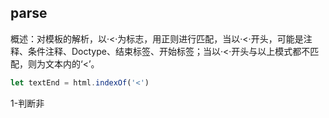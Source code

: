 ## **parse**

概述：对模板的解析，以·<·为标志，用正则进行匹配，当以·<·开头，可能是注释、条件注释、Doctype、结束标签、开始标签；当以·<·开头与以上模式都不匹配，则为文本内的‘<’。



```javascript
let textEnd = html.indexOf('<')
```

1-判断非<script> / <style>标签

​	以 ‘<’ 开头的 可能是 ：

​		 注释  ：    <!-- 。。。 -->

​		 开始标签 ： <div>

​		 闭合标签 :  </div>

​		 doctype  : <!DOCTYPE HTML>

       条件注释 : 
          <![IE]>
            <link rel="stylesheet" type="text/css" href="all-ie-only.css" />
          <![endif]>
①普通注释：

​	对于普通的注释，通过配置（shouldKeepComment）决定是否保存，保存的话，创建一个type为3的注释节点

```
const child = {
          type: 3,
          text,
          isComment: true
        }
将child 放入currentParent中;
```

②条件注释：

​	直接 advance(commentEnd + 3) 截取掉

 ③ Doctype：

 	直接 doctypeMatch[0].length 截取掉

 ④闭合标签：

​		获取tagName， 在 stack 中从后向前找到对应的tag，

​		stack中后续的tag属于未正确闭合的标签,非生产环境会告警，然后运行闭合钩子进行闭合

​		更新lastTag = stack[stack.length-1].tag 

​		如果找不到对应的tag的话，可能是 </br>  / </p> 标签

​		- 对于标签</br> </p> 进行特殊处理，</br>变成<br>            <p>会自动补全。

⑤ 开始标签:

​		创建 match对象存放数据

```
parseStartTag:
    const match = {
            tagName: start[1],
            attrs: [],
            start: index
          }
循环进行属性解析,将解析结果放入match.attrs,直到匹配到《开始标签的结束》

handleStartTag:

处理match中的attrs解析结果,设置为{name:'class',value:'color'}，key/value形式
如果非闭合，将当前节点入栈,更新lastTag属性；stack.push(match);lastTag = tagName;
如果是自闭合标签，调用钩子函数start，创建节点，更新currentParent，将节点入栈
```

⑥文本：

​	如果textEnd>=0,又不是开始标签 / 闭合标签 / 注释 / 条件注释，必定是文本，直接循环匹配，直到遇到

开始标签 / 闭合标签 / 注释 / 条件注释；最后获取文本的长度截取字符串：text = html.substring(0, textEnd)；

对于文本分为两种（1-有分隔符的动态文本；2-纯文本）==：

​	1-将解析出的动态字符和普通字符进行拼接输出：' _s(${exp}) ' + 'text' + ' _s(${exp})' ,并输出绑定的数据

【{'@binding' : exp},{'@binding' : exp}】

**总结:	parse 过程大体步骤就是这些 ，细节继续分析**

```javascript
解析需要的数据:
{
    stack:[],            //建立一个stack维持父子关系
    preserveWhitespace,
    whitespaceOption, //
    root,           	//记录根节点
    currentParent,  	//记录父节点
    inVPre:false,   	//标签如果有 v-pre 属性， inVPre 为 true
    inPre:false     	//标签是 pre inPre 为 true
}
```

**<u>1- 开始标签</u>**

   	处理开始标签，包括（1-对开始标签中的属性进行处理，变成key：value形式； 2-判断当前标签是否是自闭合标签或者是闭合标签‘<div/>’,然后根据标签状态维护栈 ；3-运行开始标签的钩子函数）

1.1 开始标签的钩子函数 start

1. 定义ns 属性；ns 属性 只有svg | math 标签才返回ns 其他标签只有是 svg | math 的子节点 才会继承 ns

2. 新建节点 createASTElement

   ```javascript
   {
       type:1,
       tag,
       attrsList:attrs,             //稍微处理后的 [{name:key,value:value}] 属性和值对应
       attrsMap:makeAttrsMap(attrs),//处理成{key:value}
       rawAttrsMap: {},             
                     //[key ：{name:key,value:value}] 属性名称与属性对象之间的对应关系
       parent: parent,              // 父节点              
       children: []
   }
   ```

3. 对节点进行前置转换 preTransforms  【后续三个解析一起分析】

 4. 解析 v-pre 指令

    当  inVPre 为false 且当前标签有 v-pre指令时  inVPre为 true，并为节点添加pre属性(el.pre = true)

    v-pre作用是显示最原始的标签

 5. 解析<pre>标签

    当前标签是 pre 的话， inPre为 true

 6. 当 inVPre  为 true 时 在v-pre 指令内 用 processRawAttrs（el）处理节点

    processRawAttrs 会将 attrList 属性都 复制到 attrs 上 【 -将属性保存成 **特性** -对应的值经过JSON.stringify转换】, 没有属性并且不是 v-pre 指令的话，认为 节点是简单节点(el.plain = true)

 7. 当 inVPre  为false, 而且当前节点 未被处理（processed = false）会对节点进行正常分析

 8. ```javascript
    processFor(element) 解析节点的 v-for 属性,为节点el添加关于v-for的属性描述
    
    v-for = "(item, index) in array" ->  {for:array,alias:item,iterator1:index}
    v-fro = "item in array"          ->  {for:array,alias:item}
    
    ## 最后删除 attrsList 中的 v-for 属性
    ```

 9. ```javascript
    processIf(element);解析节点的 v-if 属性, 为节点el添加关于v-if的属性描述
    //v-if
    el.if = exp //if表达式
    el.ifConditions = [{exp:exp,block:el}]
    //v-else
    el.else = true
    //v-else-if
    el.elseif = exp //v-else-if的表达式
    
    ## 最后删除 attrsList 中的 v-if / v-else / v-else-if 属性
    ```

 10. ```javascript
     processOnce(element);解析节点的 v-once 属性，为节点添加关于v-once 的属性描述
     
     el.once = true
     ## 最后删除 attrsList 中的 v-once 属性
     ```

 11. 确认根节点 root及验证根节点是否符合规定 【1- 非slot，template；2-无 v-for 指令】

 12. 当解析完这些属性后，判断当前标签是否闭合

     ```javascript
     1-标签闭合分两种，一种是一元标签,开始标签结束就自动闭合，另外一种是自闭合标签 </div>
     2-根据标签是否闭合，来维护stack,currentParent，确定节点间的关系
        - 当前标签不闭合的话，就入栈，赋值currentParent
        - 当前标签闭合就运行closeElement(el)闭合标签钩子函数
     ```

**2-*闭合标签***

1. 移除当前节点下的空的子节点（type:3,text:' '）[空的文本节点]  ？？？

2. 当前节点不是 v-pre 的下级节点且当前节点未被处理，用processElement处理当前节点

3. ```javascript
   # processElement(el)
   
   1-processKey //解析标签中的 :key="key1"  |  key="key1"  属性，为节点添加key属性
   ** 动态:key,可能会有过滤器(:key="key1 | filter1"),
       所以通过 parseFilters 解析动态:key对应的表达式，然后返回解析结果。
       ## parseFilters本页最下面解析【过滤器最后面单独解析】
   ** 静态key,返回 JSON.stringify(key1)
   -- template标签上不能加key
   -- 在v-for节点 不能使用 index 作为key 在 <transition-group> 子节点上
   
   为节点添加key属性(el.key = exp)
   
   2-el.plain = (!element.key &&!element.scopedSlots &&!element.attrsList.length);
   **在删除结构属性后，确认当前节点是否是普通节点
       
   3-processRef  //解析标签中的 :ref="ref1" | ref="ref1" 属性，为节点添加ref属性
   ** ref和 key的解析类似,但是没有 template 限制，v-for那些限制
   
   为节点添加ref属性(el.ref = ref)
   为节点添加ref属性(el.refInFor = checkInFor(el)) //确认当前节点是否属于v-for节点的下级节点
   
   
   4-processSlotContent //  为节点添加slotScope属性(el.slotScope = 'scope')
   ** <template scope = "scope1"> 
       scope只可用于template标签 // 2.5后已被废弃 使用slot-scope
   ** <template slot-scope="scope"> //2.6后被废弃 使用 v-slot
   ** <div slot="header"> //指定插槽插入内容
       -静态slot
       	slot没有对应属性的话是默认插槽，el.slotTarget = '"default"',
       	有对应属性的话是指定插槽，el.slotTarget = '"header"'
   	-动态slot
   		el.slotTargetDynamic = true /false 标记插槽名称是否是动态的
       -非作用域插槽的话将slot添加到attrs属性中
   
   ** v-slot 可以在template标签用，也可以直接在组件标签中用
   	-template 标签
   		v-slot:slotName = 'scope'     |||   v-slot:[slotName] = 'scope'
   		el.slotTarget = slotName
   		el.slotTargetDynamic = dynamic  // 插槽是否是动态插槽
           el.slotScope = 'scope' | "_empty_"
   	-component 组件
       	v-slot:slotName = 'scope'     |||   v-slot:[slotName] = 'scope'
       	el.scopedSlots ={   //组件的scopedSlots属性
               slotName:{
                   type:1,
                   tag:'template',
                   attrsList:[],
                   attrsMap:{},
                   rawAttrsMap:{},
               	parent:el,
                   children:[],//存放组件下的节点(el.children)【没有slotScope属性】
                   slotTarget:'slotName',
                   slotTargetDynamic:dynamic   //插槽是否是动态插槽
                   slotScope:'scope' | "_empty_"
               }
           }
   		在将el(组件)中的 children 都放到 scopedSlots.slotName.children后,删除el.children
   		el.plain = false
       	
   
   
   5-processSlotOutlet   <slot :name="header"> | <slot name="header">
   ** 解析slot标签，为节点添加el.slotName = exp
   
   6-processComponent  解析 <tag :is="component"> </tag>
   ** 有 :is="component" 属性
   	el.component = exp
   ** 有 inline-template 属性
   	el.inlineTemplate = true
   
   7-transforms 转换##【最后面单独解析】
   
   8-processAttrs 解析 标签上的属性: ##【最后面单独解析】
   	v-bind ->	:name.sync = 'value' | v-bind:value.sync = 'value'
   	v-on   ->	@click='handle' | v-on:click.prevent = 'handle'
   ```

 4. 拦截判断(!stack.length && element !== root)

    ```javascript
    	当满足上述条件时，整明 根节点属于(v-if控制的节点),且当前节点应该是v-else /v-else-if
    将当前节点放入根节点 root 的 ifCondition 属性中{exp:element.elseif,block:element}
    ```

 5. 当有currentParent属性时，

    ```javascript
    ** 当前节点有elseif | else 属性时，在父级上的children属性中从后向前找到节点(type ===1),当找到文本节点时会给出提示(if /else / elseif 中间的文本节点会被忽略)，当找到其他节点(没有if属性)会进行告警
    (if / eles / elseif 中间不让有其他节点[非if/ else / elseif ])
    **当前节点没有else / elseif属性,整明当前节点与前一个节点没甚麽关系,然后如果当前节点是作用域插槽,将当前节点保存到currentParent节点上的scopeSlots属性中，以便v-else(-if)能找到？？？？？？？
    **将当前节点保存到currentParent的children属性中,更新当前节点的parent属性
    ```

 6. 将当前标签的children属性中的节点带slotScope属性的都过滤掉  ？？？？？？为甚麽

 7. 清除空节点({type:3,text:' '})

 8. 如果当前节点有pre属性，证明当前节点带有v-pre指令，关闭节点，改变 inVPre = false；

    如果当前节点是pre节点，也同样整明 pre 节点要关闭了 inPre = false

 9. 最后运行后置转换postTransforms 【前置转换 | 转换 |后置转换 一起解析，在最后】

3-***文本***

1. 静态文本

   ```javascript
   建立一个静态文本节点
   {
       type:3,
       text:text,
   }
   ```

2. 动态文本

   ```javascript
   best{{Vue}} and {{javascript}}
   {
       type: 2,
       expression: 'best' + '_s(Vue)' +' and' +'_s(javascript)',
       tokens: [{ '@binding': exp },{ '@binding': exp2 }],
       text: 'best{{Vue}} and {{javascript}}'
   }
   ```

4-***注释类***

```
建立一个注释类节点
{
    type: 3,
    text: text,
    isComment:true
}
```

5-***公用部分解析***

**parseFilters**

------

```javascript
过滤器用于一些绑定的属性(:ref | :key | {{ | }} ....)中
expression为表达式，
inSingle:在单引号中''
inDouble:在双引号中""
inTemplateString:在字符串模板中 ``
inRegex:在正则表达式里 //
curly:记录当前字符大括号的层级,0代表没在大括号。
square:记录当前字符中括号的层级,0代表没在中括号。
paren:记录当前字符小括号的层级,0代表没在小括号。
lastFilterIndex:
filters:[] //保存过滤器

1-在表达式中以 | 为分界线, 第一个 | 前面的属于表达式,之后的分隔符|将过滤函数分割，但是单引号，双引号，模板字符串，三种括号还有 / 都会干扰分隔符的作用，同样 || 也会是另外一种运算符。 

2-基于以上的限制条件，过滤器解析函数，也就出来了。

3-对于字符串逐字符解析，遇到双引号，单引号，模板字符串，正则[/前的非空字符不能满足 /[\w).+\-_$\]]/ ]？？？,会进行标记true，遇到三种括号也会记录+1，当对应括号闭合时对应记录会-1，当 | 不在单引号,双引号,模板字符串,正则,括号内时，并且不是或(||)字符时，才会被认定为分隔符, 当遇到分隔符时,如果表达式expression为undifined时,证明遇到的是第一个分隔符,分隔符前面的是表达式,分隔符后面的是过滤器,记录expression和过滤器的位置(lastFilterIndex),继续解析,当遇到下一个 |(也就是第二个分隔符), 将两个分隔符之间的内容保存到filters,然后更新过滤器位置(lastFilterIndex),继续解析,直到表达式最后[这样全部的字符串就解析完成了]。

4-当解析完成字符串，但是没有expression，证明整个字符串全是expression，直接赋值
5-当解析完成,发现有expression,那么需要进行一次获取过滤器的操作(因为整个解析过滤器的过程都是遇到第二个分隔符才会取出过滤器,最后还需要确认当有过滤器存在时[lastFilterIndex!==0],
解析最后一个过滤器(lastFilterIndex 到 字符串的长度之间的字符串就是最后一个过滤器))
6-当所有的需要的数据都被解析出(expression,filters),需要对数据进行拼接

7-对于过滤器还分为两种情况(1-不带参数的:filter1,2-带参数的:filter2(arg1,arg2,arg3))
8-不带参数的过滤器
	直接return `_f("${filter1}")(${exp})`
9-带参数的过滤器
	return `_f("${filter1}")(${exp}, arg1, arg2, arg3)`
10-带多层过滤器的
	filters = [fiter1,filter2]  expression = exp
	最后对于过滤器进行嵌套
    let exp1 =  `_f("${filter1}")(${exp})`
    return `_f("${filter2}")(${exp1})`
```



**processAttrs**

------

注：processAttrs 是对属性中的指令进行处理:

	 处理 v- | @ | : 开头的指令 及它们的修饰符
	 - v-bind    v-on 
	 - v-model  和 其他自定义指令 
	 添加属性el.hasBindings

```javascript
** ---------------------v-bind-----------------
    
 ##<!-- 绑定一个 attribute -->
<img v-bind:src="imageSrc">   <img :src="imageSrc">

##<!-- 动态 attribute 名 (2.6.0+) -->
<button v-bind:[key]="value"></button>    <button :[key]="value"></button>

<!-- 内联字符串拼接 -->
<img :src="'/path/to/images/' + fileName">

##<!-- class 绑定 -->  在transformNode已被处理移除
<div :class="{ red: isRed }"></div>
<div :class="[classA, classB]"></div>
<div :class="[classA, { classB: isB, classC: isC }]">

##<!-- style 绑定 -->   在transformNode已被处理移除
<div :style="{ fontSize: size + 'px' }"></div>
<div :style="[styleObjectA, styleObjectB]"></div>

##<!-- 绑定一个全是 attribute 的对象 -->
<div v-bind="{ id: someProp, 'other-attr': otherProp }"></div>

##<!-- 通过 prop 修饰符绑定 DOM attribute -->
<div v-bind:text-content.prop="text"></div>

##<!-- prop 绑定。“prop”必须在 my-component 中声明。-->
<my-component :prop="someThing"></my-component>

##<!-- 通过 $props 将父组件的 props 一起传给子组件 -->
<child-component v-bind="$props"></child-component>

##<!-- XLink -->
<svg><a :xlink:special="foo"></a></svg>

############# 
根据 v-bind的语法，以及以前的处理(:class, :style已被处理) 我们需要考虑的情况就少了
只需要确定 v-bind 的描述属性-
name(v-bind绑定的属性名称): 
isDynamic(是否是动态属性?):
modifiers:{
       prop:
       camel:
       sync:   
          }      
1-如果有prop修饰符或者特定的需要添加为特性的属性,将属性添加到节点中的props里
el.props = [{name, value, dynamic:isDynamic }]
el.plain = false
不满足上述情况的话,根据name是否是动态的，添加属性到不同的地方
	-属性是动态的(isDynamic === true)
		el.dynamicAttrs = [{name, value, dynamic:true }]
	-属性是静态的(isDynamic === false)
		el.attrs = [{name, value, dynamic:false }]
2-如果有sync修饰符的话,对 name 添加事件，监听name的更新，对value进行解析以满足多种情况(obj.key | key | obj[key])

obj.key ->{
    exp:obj,
    key:"key"
}
value ->{
    exp:value,
    key:null
}
obj[key] ->{
    exp:obj,
    key:key
}
'obj' ->{  ？？？？？？？？？？？？？
    exp:'',
    key:''
}
'obj'[key] ->{  ？？？？？？？？？？？？？
    exp:'obj',
    key:key
}
当返回的 key为null 说明 value就是一个单纯的value不属于某一个object(没有.或者[]分割)
对于纯value return value = $event
非纯value   return ("$set(" + (res.exp) + ", " + (res.key) + ", " + $event + ")")
addHandler函数 将 value 加入事件 event 中
addHandler(
    el,
    ("update:" + (camelize(name)))
    `value`
    null,
    false,
    warn,
    list[i]
)
el.event[("update:" + (camelize(name)))] = `value`

** --------------------- v-on ------------------------------
<!-- 方法处理器 -->
<button v-on:click="doThis"></button>  <button @click="doThis"></button>

<!-- 动态事件 (2.6.0+) -->
<button v-on:[event]="doThis"></button>  <button @[event]="doThis"></button>

<!-- 内联语句 -->
<button v-on:click="doThat('hello', $event)"></button>

<!-- 停止冒泡 -->
<button @click.stop="doThis"></button>

<!-- 阻止默认行为 -->
<button @click.prevent="doThis"></button>

<!-- 阻止默认行为，没有表达式 -->
<form @submit.prevent></form>

<!--  串联修饰符 -->
<button @click.stop.prevent="doThis"></button>

<!-- 键修饰符，键别名 -->
<input @keyup.enter="onEnter">

<!-- 键修饰符，键代码 -->
<input @keyup.13="onEnter">

<!-- 点击回调只会触发一次 -->
<button v-on:click.once="doThis"></button>

<!-- 对象语法 (2.4.0+) -->
<button v-on="{ mousedown: doThis, mouseup: doThat }"></button>
在子组件上监听自定义事件 (当子组件触发“my-event”时将调用事件处理器)：

<my-component @my-event="handleThis"></my-component>

<!-- 内联语句 -->
<my-component @my-event="handleThis(123, $event)"></my-component>

<!-- 组件中的原生事件 -->
<my-component @click.native="onClick"></my-component>

###########
根据v-on的语法，我们同样需要获取
name       name
isDynamic  动态？
value      value

addHandler(el, name, value, modifiers, false, warn$2, list[i], isDynamic);
addHandler 处理事件【最下面分析】
############
对于其他指令 v-demo:foo.a.b="message"
也是同样的解析套路
name
isDynamic  对arg(foo.a.b)的描述 arg 是[..]类型 ? true : false 
arg:foo.a.b
value:"message"
addDirective(el, name, rawName, value, arg, isDynamic, modifiers, list[i]);
添加el.directives = [] 属性收集指令属性
el.directives = [{name,rawName, value, arg, isDynamic, modifiers}]
el.plain = false
###########
v-model='value'
checkForAliasModel(el, value):
value = el.alias ？？？？？？？
如果v-model绑定的值和本节点或者上级节点的alias属性相同，告警:
提倡使用 [{},{}], v-model绑定{}？？？？？？？？？？？？？？

##### 对于一些 非绑定 且未处理的属性
将这些属性添加到attrs中
name:'muted'属性,el.props=[{name:'muted',value:true}]    
```



**preTransforms**  

------

1-preTransforms 是对  input 标签的解析

```javascript

```

**transforms**

------

transforms 转换分为两类(1-style 转换 ；2-class转换)

1-style转换

```javascript
1-静态 style

获取 attrsList 中的 style = "coler:res;size:12px" 中的value属性,对 style="{{...}}"告警
将value属性解析出(';'分割不同css,':'分割属性及属性值)
返回res = {color:'red',size:''12px}
el.staticStyle = JSON.stringify(res)

2-动态 style

el.styleBinding = parseFilters(value)  //一般没人过滤style吧？？？

## style 的generator

function genData (el: ASTElement): string {
  let data = ''
  if (el.staticStyle) {
    data += `staticStyle:${el.staticStyle},`
  }
  if (el.styleBinding) {
    data += `style:(${el.styleBinding}),`
  }
  return data
}
```

2-class转换

```javascript
1-静态class

获取 attrsList 中的 class = "cla1" 中的value 属性， 对class="{{clas}}"告警
el.staticClass = JSON.stringify(cla1)

2-动态class

el.classBinding = parseFilters(value)

## class的generator 
function genData (el: ASTElement): string {
  let data = ''
  if (el.staticClass) {
    data += `staticClass:${el.staticClass},`
  }
  if (el.classBinding) {
    data += `class:${el.classBinding},`
  }
  return data
}
```

**postTransforms** 

------



**addHandler**

------

将相关的事件加入节点中

```javascript
addHandler (
    el,                 节点
    name,               name
    value,              表达式 ??
    modifiers,          修饰符
    important,          提升？？？
    warn,
    range,              list[i]
    dynamic             动态？？？
  ) 
v-bind的修饰符:{
    prop
    camel
    sync
}
v-on的修饰符:{
    stop 
    prevent 
    capture 
    self 
    {keyCode | keyAlias} 
    native 
    once 
    left 
    right 
    middle 
    passive 
}
# warn-----
    passive 和 prevent (不能一起使用，prevent 会消除掉passive)
#---------
不同的修饰符会根据 dynamic 对 name 进行 变动
dynamic:true    动态的事件;
noDynamic:false 静态的事件;
right:{
    dynamic: name = "(" + name + ")==='click'?'contextmenu':(" + name + ")",
    noDynamic:name = 'contextmenu'
} delete modifiers.right

middle:{
    dynamic: name = "(" + name + ")==='click'?'mouseup':(" + name + ")",
    noDynamic:name = 'mouseup'
} delete modifiers.middle

capture:{
    dynamic: ("_p(" + name + ",\"" + "!" + "\")"),
    noDynamic: '!' + name
} delete modifiers.capture

once:{
    dynamic: ("_p(" + name + ",\"" + "~" + "\")"),
    noDynamic: '~' + name
} delete modifiers.once

passive:{
    dynamic: ("_p(" + name + ",\"" + "&" + "\")"),
    noDynamic: '&' + name
} delete modifiers.passive

native:{
    el.nativeEvents = {}  //原生事件
} delete modifiers.native
没有native修饰符的话{
    el.events = {}
}

未被处理的 modifiers:{
    stop
    prevent
    self
    {keyCode | keyAlias}
}
对于处理后的 value 及 modifiers,生成对应的事件
newHandler = {
    value:value,
    dynmic,
    start,
    end,
    modifiers, //剩余修饰符
}
最后将newHandler 放入 events / nativeEvents内:
important 控制事件放入的顺序
native 控制事件放入的位置:

函数:
events = modifiers.native ? el.nativeEvents : el.events
handlers = events[name]  //相同事件
handlers是数组:
important ? handlers.unshift(newHandler) : handlers.push(newHandler);
handlers是对象
events[name] = important ? [newHandler, handlers] : [handlers, newHandler];
handlers不存在:
events[name] = newHandler;

el.plain = false;




```



















